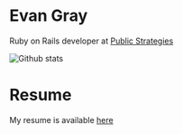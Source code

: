 # Evan Gray
Ruby on Rails developer at [Public
Strategies](https://github.com/publicstrategies)

![Github
stats](https://github-readme-stats.vercel.app/api?username=evanthegrayt)

# Resume
My resume is available
[here](https://evanthegrayt.github.io/evanthegrayt/resume/index.html)
